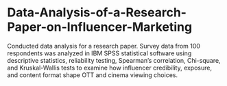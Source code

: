 # Data-Analysis-of-a-Research-Paper-on-Influencer-Marketing
Conducted data analysis for a research paper. Survey data from 100 respondents was analyzed in IBM SPSS statistical software using descriptive statistics, reliability testing, Spearman’s correlation, Chi-square, and Kruskal-Wallis tests to examine how influencer credibility, exposure, and content format shape OTT and cinema viewing choices.
